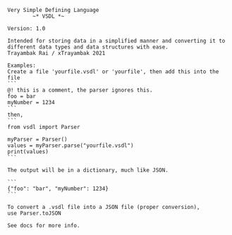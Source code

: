     Very Simple Defining Language
            ~* VSDL *~

    Version: 1.0        
    
    Intended for storing data in a simplified manner and converting it to different data types and data structures with ease.
    Trayambak Rai / xTrayambak 2021

    Examples:
    Create a file 'yourfile.vsdl' or 'yourfile', then add this into the file
    ```
    @! this is a comment, the parser ignores this.
    foo = bar
    myNumber = 1234
    ```
    then,
    ```
    from vsdl import Parser

    myParser = Parser()
    values = myParser.parse("yourfile.vsdl")
    print(values)
    ``` 

    The output will be in a dictionary, much like JSON.

    ```
    {"foo": "bar", "myNumber": 1234}
    ```

    To convert a .vsdl file into a JSON file (proper conversion),
    use Parser.toJSON
    
    See docs for more info.